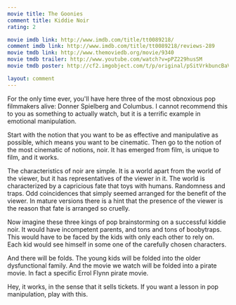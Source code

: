 ```yaml
---
movie title: The Goonies
comment title: Kiddie Noir
rating: 2

movie imdb link: http://www.imdb.com/title/tt0089218/
comment imdb link: http://www.imdb.com/title/tt0089218/reviews-289
movie tmdb link: http://www.themoviedb.org/movie/9340
movie tmdb trailer: http://www.youtube.com/watch?v=pPZ229husSM
movie tmdb poster: http://cf2.imgobject.com/t/p/original/pSitVrkbuncBaVc70iuGPQ7TYkV.jpg

layout: comment
---
```


For the only time ever, you'll have here three of the most obnoxious pop filmmakers alive: Donner Spielberg and Columbus. I cannot recommend this to you as something to actually watch, but it is a terrific example in emotional manipulation.

Start with the notion that you want to be as effective and manipulative as possible, which means you want to be cinematic. Then go to the notion of the most cinematic of notions, noir. It has emerged from film, is unique to film, and it works.

The characteristics of noir are simple. It is a world apart from the world of the viewer, but it has representatives of the viewer in it. The world is characterized by a capricious fate that toys with humans. Randomness and traps. Odd coincidences that simply seemed arranged for the benefit of the viewer. In mature versions there is a hint that the presence of the viewer is the reason that fate is arranged so cruelly.

Now imagine these three kings of pop brainstorming on a successful kiddie noir. It would have incompetent parents, and tons and tons of boobytraps. This would have to be faced by the kids with only each other to rely on. Each kid would see himself in some one of the carefully chosen characters.

And there will be folds. The young kids will be folded into the older dysfunctional family. And the movie we watch will be folded into a pirate movie. In fact a specific Errol Flynn pirate movie.

Hey, it works, in the sense that it sells tickets. If you want a lesson in pop manipulation, play with this.
